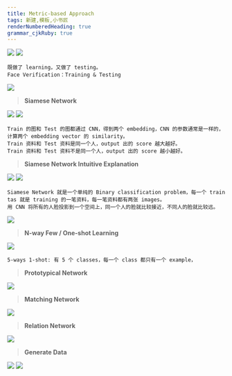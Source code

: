 ```yaml
---
title: Metric-based Approach
tags: 新建,模板,小书匠
renderNumberedHeading: true
grammar_cjkRuby: true
---
```



![](./images/1581239332963.png)
![](./images/1581239489080.png)
```
既做了 learning，又做了 testing。
Face Verification：Training & Testing
```
![](./images/1582455435645.png)

>**Siamese Network**

![](./images/1582455500286.png)
![](./images/1582455547042.png)
```
Train 的图和 Test 的图都通过 CNN，得到两个 embedding，CNN 的参数通常是一样的，计算两个 embedding vector 的 similarity。
Train 资料和 Test 资料是同一个人，output 出的 score 越大越好。
Train 资料和 Test 资料不是同一个人，output 出的 score 越小越好。
```

>**Siamese Network Intuitive Explanation**

![](./images/1581175863241.png)
![](./images/1581176078082.png)
```
Siamese Network 就是一个单纯的 Binary classification problem，每一个 train tas 就是 training 的一笔资料，每一笔资料都有两张 images。
用 CNN 将所有的人脸投影到一个空间上，同一个人的脸就比较接近，不同人的脸就比较远。
```
![](./images/1581176158425.png)

>**N-way Few / One-shot Learning**

![](./images/1581176596400.png)
```
5-ways 1-shot: 有 5 个 classes，每一个 class 都只有一个 example，
```

>**Prototypical  Network**

![](./images/1582455718768.png)

>**Matching  Network**

![](./images/1582455795909.png)

>**Relation  Network**

![](./images/1581177098717.png)


>**Generate Data**

![](./images/1582455920782.png)
![](./images/1582455857414.png)